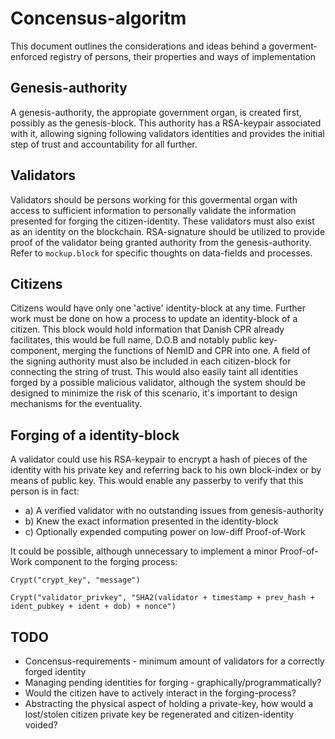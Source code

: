 # Concensus-algoritm
This document outlines the considerations and ideas behind a goverment-enforced registry of persons, their properties and ways of implementation

## Genesis-authority
A genesis-authority, the appropiate government organ, is created first, possibly as the genesis-block. 
This authority has a RSA-keypair associated with it, allowing signing following validators identities and provides the initial step of trust and accountability for all further.

## Validators
Validators should be persons working for this govermental organ with access to sufficient information to personally validate the information presented for forging the citizen-identity. These validators must also exist as an identity on the blockchain. RSA-signature should be utilized to provide proof of the validator being granted authority from the genesis-authority. Refer to `mockup.block` for specific thoughts on data-fields and processes.

## Citizens
Citizens would have only one 'active' identity-block at any time. Further work must be done on how a process to update an identity-block of a citizen. This block would hold information that Danish CPR already facilitates, this would be full name, D.O.B and notably public key-component, merging the functions of NemID and CPR into one. A field of the signing authority must also be included in each citizen-block for connecting the string of trust. This would also easily taint all identities forged by a possible malicious validator, although the system should be designed to minimize the risk of this scenario, it's important to design mechanisms for the eventuality.

## Forging of a identity-block
A validator could use his RSA-keypair to encrypt a hash of pieces of the identity with his private key and referring back to his own block-index or by means of public key. This would enable any passerby to verify that this person is in fact:

- a) A verified validator with no outstanding issues from genesis-authority
- b) Knew the exact information presented in the identity-block
- c) Optionally expended computing power on low-diff Proof-of-Work 

It could be possible, although unnecessary to implement a minor Proof-of-Work component to the forging process:

`Crypt("crypt_key", "message")`

`Crypt("validator_privkey", "SHA2(validator + timestamp + prev_hash + ident_pubkey + ident + dob) + nonce") `

## TODO
- Concensus-requirements - minimum amount of validators for a correctly forged identity
- Managing pending identities for forging - graphically/programmatically?
- Would the citizen have to actively interact in the forging-process?
- Abstracting the physical aspect of holding a private-key, how would a lost/stolen citizen private key be regenerated and citizen-identity voided?
